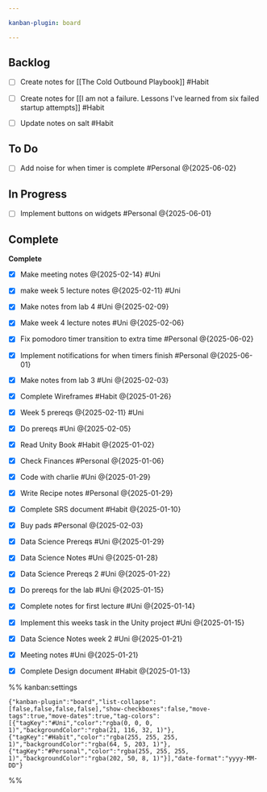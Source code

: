 ```yaml
---

kanban-plugin: board

---
```


## Backlog

- [ ] Create notes for [[The Cold Outbound Playbook]] #Habit
- [ ] Create notes for [[I am not a failure. Lessons I've learned from six failed startup attempts]] #Habit
- [ ] Update notes on salt #Habit


## To Do

- [ ] Add noise for when timer is complete #Personal @{2025-06-02}


## In Progress

- [ ] Implement buttons on widgets #Personal @{2025-06-01}


## Complete

**Complete**
- [x] Make meeting notes @{2025-02-14} #Uni
- [x] make week 5 lecture notes @{2025-02-11} #Uni
- [x] Make notes from lab 4 #Uni @{2025-02-09}
- [x] Make week 4 lecture notes #Uni @{2025-02-06}
- [x] Fix pomodoro timer transition to extra time #Personal @{2025-06-02}
- [x] Implement notifications for when timers finish #Personal @{2025-06-01}
- [x] Make notes from lab 3 #Uni @{2025-02-03}
- [x] Complete Wireframes #Habit @{2025-01-26}
- [x] Week 5 prereqs @{2025-02-11} #Uni
- [x] Do prereqs #Uni @{2025-02-05}
- [x] Read Unity Book #Habit
	@{2025-01-02}
- [x] Check Finances #Personal @{2025-01-06}
- [x] Code with charlie #Uni @{2025-01-29}
- [x] Write Recipe notes #Personal @{2025-01-29}
- [x] Complete SRS document #Habit @{2025-01-10}
- [x] Buy pads #Personal @{2025-02-03}
- [x] Data Science Prereqs #Uni @{2025-01-29}
- [x] Data Science Notes #Uni @{2025-01-28}
- [x] Data Science Prereqs 2 #Uni @{2025-01-22}
- [x] Do prereqs for the lab #Uni @{2025-01-15}
- [x] Complete notes for first lecture #Uni @{2025-01-14}
- [x] Implement this weeks task in the Unity project #Uni @{2025-01-15}
- [x] Data Science Notes week 2 #Uni @{2025-01-21}
- [x] Meeting notes #Uni @{2025-01-21}
- [x] Complete Design document #Habit @{2025-01-13}




%% kanban:settings
```
{"kanban-plugin":"board","list-collapse":[false,false,false,false],"show-checkboxes":false,"move-tags":true,"move-dates":true,"tag-colors":[{"tagKey":"#Uni","color":"rgba(0, 0, 0, 1)","backgroundColor":"rgba(21, 116, 32, 1)"},{"tagKey":"#Habit","color":"rgba(255, 255, 255, 1)","backgroundColor":"rgba(64, 5, 203, 1)"},{"tagKey":"#Personal","color":"rgba(255, 255, 255, 1)","backgroundColor":"rgba(202, 50, 8, 1)"}],"date-format":"yyyy-MM-DD"}
```
%%